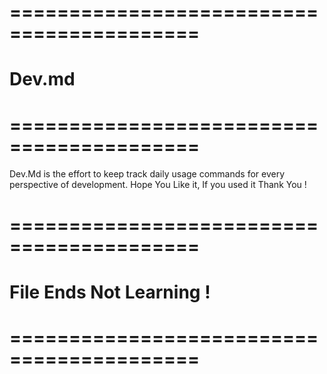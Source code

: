 # ==========================================
# Dev.md
# ==========================================

Dev.Md is the effort to keep track daily usage commands for every perspective of development. 
Hope You Like it, If you used it
Thank You !


# ==========================================
# File Ends Not Learning !
# ==========================================